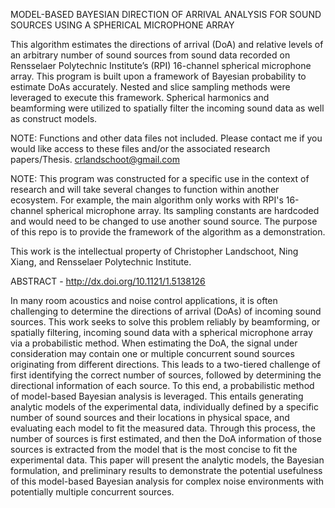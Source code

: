 MODEL-BASED BAYESIAN DIRECTION OF ARRIVAL ANALYSIS FOR SOUND SOURCES USING A SPHERICAL MICROPHONE ARRAY

This algorithm estimates the directions of arrival (DoA) and relative levels of an arbitrary number of sound sources from sound data recorded on Rensselaer Polytechnic Institute’s (RPI) 16-channel spherical microphone array. This program is built upon a framework of Bayesian probability to estimate DoAs accurately. Nested and slice sampling methods were leveraged to execute this framework. Spherical harmonics and beamforming were utilized to spatially filter the incoming sound data as well as construct models. 

NOTE: Functions and other data files not included. Please contact me if you would like access to these files and/or the associated research papers/Thesis. crlandschoot@gmail.com

NOTE: This program was constructed for a specific use in the context of research and will take several changes to function within another ecosystem. For example, the main algorithm only works with RPI's 16-channel spherical microphone array. Its sampling constants are hardcoded and would need to be changed to use another sound source. The purpose of this repo is to provide the framework of the algorithm as a demonstration.

This work is the intellectual property of Christopher Landschoot, Ning Xiang, and Rensselaer Polytechnic Institute.



ABSTRACT - http://dx.doi.org/10.1121/1.5138126

In many room acoustics and noise control applications, it is often challenging to determine the directions of arrival (DoAs) of incoming sound sources. This work seeks to solve this problem reliably by beamforming, or spatially filtering, incoming sound data with a spherical microphone array via a probabilistic method. When estimating the DoA, the signal under consideration may contain one or multiple concurrent sound sources originating from different directions. This leads to a two-tiered challenge of first identifying the correct number of sources, followed by determining the directional information of each source. To this end, a probabilistic method of model-based Bayesian analysis is leveraged. This entails generating analytic models of the experimental data, individually defined by a specific number of sound sources and their locations in physical space, and evaluating each model to fit the measured data. Through this process, the number of sources is first estimated, and then the DoA information of those sources is extracted from the model that is the most concise to fit the experimental data. This paper will present the analytic models, the Bayesian formulation, and preliminary results to demonstrate the potential usefulness of this model-based Bayesian analysis for complex noise environments with potentially multiple concurrent sources.
